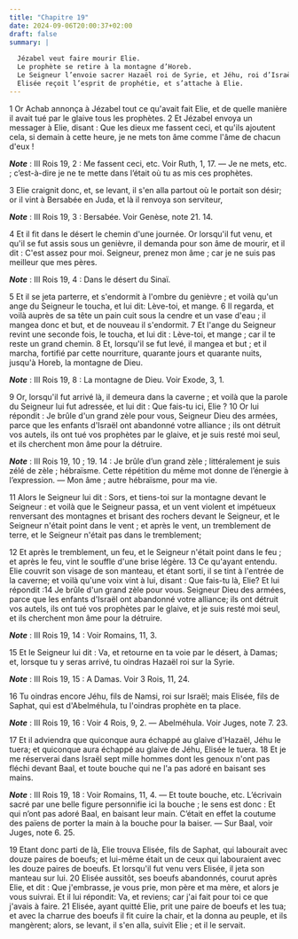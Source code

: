 ```yaml
---
title: "Chapitre 19"
date: 2024-09-06T20:00:37+02:00
draft: false
summary: |
  
  Jézabel veut faire mourir Elie.
  Le prophète se retire à la montagne d’Horeb.
  Le Seigneur l’envoie sacrer Hazaël roi de Syrie, et Jéhu, roi d’Israël.
  Elisée reçoit l’esprit de prophétie, et s’attache à Elie.
---
```



1 Or Achab annonça à Jézabel tout ce qu'avait fait Elie, et de quelle manière il avait tué par le glaive tous les prophètes. 2 Et Jézabel envoya un messager à Elie, disant : Que les dieux me fassent ceci, et qu'ils ajoutent cela, si demain à cette heure, je ne mets ton âme comme l'âme de chacun d'eux !

***Note*** :  III Rois 19, 2 : Me fassent ceci, etc. Voir Ruth, 1, 17. ― Je ne mets, etc. ; c’est-à-dire je ne te mette dans l’était où tu as mis ces prophètes.

3 Elie craignit donc, et, se levant, il s'en alla partout où le portait son désir; or il vint à Bersabée en Juda, et là il renvoya son serviteur,

***Note*** :  III Rois 19, 3 : Bersabée. Voir Genèse, note 21. 14.

4 Et il fit dans le désert le chemin d'une journée. Or lorsqu'il fut venu, et qu'il se fut assis sous un genièvre, il demanda pour son âme de mourir, et il dit : C'est assez pour moi. Seigneur, prenez mon âme ; car je ne suis pas meilleur que mes pères.

***Note*** :  III Rois 19, 4 : Dans le désert du Sinaï.

5 Et il se jeta parterre, et s'endormit à l'ombre du genièvre ; et voilà qu'un ange du Seigneur le toucha, et lui dit: Lève-toi, et mange. 6 Il regarda, et voilà auprès de sa tête un pain cuit sous la cendre et un vase d'eau ; il mangea donc et but, et de nouveau il s'endormit. 7 Et l'ange du Seigneur revint une seconde fois, le toucha, et lui dit : Lève-toi, et mange ; car il te reste un grand chemin. 8 Et, lorsqu'il se fut levé, il mangea et but ; et il marcha, fortifié par cette nourriture, quarante jours et quarante nuits, jusqu'à Horeb, la montagne de Dieu.

***Note*** :  III Rois 19, 8 : La montagne de Dieu. Voir Exode, 3, 1.


9 Or, lorsqu'il fut arrivé là, il demeura dans la caverne ; et voilà que la parole du Seigneur lui fut adressée, et lui dit : Que fais-tu ici, Elie ? 10 Or lui répondit : Je brûle d'un grand zèle pour vous, Seigneur Dieu des armées, parce que les enfants d'Israël ont abandonné votre alliance ; ils ont détruit vos autels, ils ont tué vos prophètes par le glaive, et je suis resté moi seul, et ils cherchent mon âme pour la détruire.

***Note*** :  III Rois 19, 10 ; 19. 14 : Je brûle d’un grand zèle ; littéralement je suis zélé de zèle ; hébraïsme. Cette répétition du même mot donne de l’énergie à l’expression. ― Mon âme ; autre hébraïsme, pour ma vie.

11 Alors le Seigneur lui dit : Sors, et tiens-toi sur la montagne devant le Seigneur : et voilà que le Seigneur passa, et un vent violent et impétueux renversant des montagnes et brisant des rochers devant le Seigneur, et le Seigneur n'était point dans le vent ; et après le vent, un tremblement de terre, et le Seigneur n'était pas dans le tremblement;


12 Et après le tremblement, un feu, et le Seigneur n'était point dans le feu ; et après le feu, vint le souffle d'une brise légère. 13 Ce qu'ayant entendu. Elie couvrit son visage de son manteau, et étant sorti, il se tint à l'entrée de la caverne; et voilà qu'une voix vint à lui, disant : Que fais-tu là, Elie? Et lui répondit :14 Je brûle d'un grand zèle pour vous. Seigneur Dieu des armées, parce que les enfants d'Israël ont abandonné votre alliance; ils ont détruit vos autels, ils ont tué vos prophètes par le glaive, et je suis resté moi seul, et ils cherchent mon âme pour la détruire.

***Note*** :  III Rois 19, 14 : Voir Romains, 11, 3.

15 Et le Seigneur lui dit : Va, et retourne en ta voie par le désert, à Damas; et, lorsque tu y seras arrivé, tu oindras Hazaël roi sur la Syrie.

***Note*** :  III Rois 19, 15 : A Damas. Voir 3 Rois, 11, 24.

16 Tu oindras encore Jéhu, fils de Namsi, roi sur Israël; mais Elisée, fils de Saphat, qui est d'Abelméhula, tu l'oindras prophète en ta place.

***Note*** :  III Rois 19, 16 : Voir 4 Rois, 9, 2. ― Abelméhula. Voir Juges, note 7. 23.

17 Et il adviendra que quiconque aura échappé au glaive d'Hazaël, Jéhu le tuera; et quiconque aura échappé au glaive de Jéhu, Elisée le tuera. 18 Et je me réserverai dans Israël sept mille hommes dont les genoux n'ont pas fléchi devant Baal, et toute bouche qui ne l'a pas adoré en baisant ses mains.

***Note*** :  III Rois 19, 18 : Voir Romains, 11, 4. ― Et toute bouche, etc. L’écrivain sacré par une belle figure personnifie ici la bouche ; le sens est donc : Et qui n’ont pas adoré Baal, en baisant leur main. C’était en effet la coutume des païens de porter la main à la bouche pour la baiser. ― Sur Baal, voir Juges, note 6. 25.


19 Etant donc parti de là, Elie trouva Elisée, fils de Saphat, qui labourait avec douze paires de boeufs; et lui-même était un de ceux qui labouraient avec les douze paires de boeufs. Et lorsqu'il fut venu vers Elisée, il jeta son manteau sur lui. 20 Elisée aussitôt, ses boeufs abandonnés, courut après Elie, et dit : Que j'embrasse, je vous prie, mon père et ma mère, et alors je vous suivrai. Et il lui répondit: Va, et reviens; car j'ai fait pour toi ce que j'avais à faire. 21 Elisée, ayant quitté Elie, prit une paire de boeufs et les tua; et avec la charrue des boeufs il fit cuire la chair, et la donna au peuple, et ils mangèrent; alors, se levant, il s'en alla, suivit Elie ; et il le servait.

